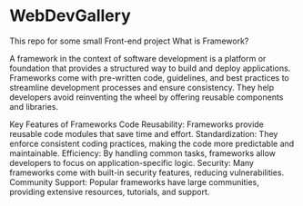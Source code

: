 # WebDevGallery
This repo for some small Front-end project 
What is Framework?

A framework in the context of software development is a platform or foundation that provides a structured way to build and deploy applications. Frameworks come with pre-written code, guidelines, and best practices to streamline development processes and ensure consistency. They help developers avoid reinventing the wheel by offering reusable components and libraries.

Key Features of Frameworks
Code Reusability: Frameworks provide reusable code modules that save time and effort.
Standardization: They enforce consistent coding practices, making the code more predictable and maintainable.
Efficiency: By handling common tasks, frameworks allow developers to focus on application-specific logic.
Security: Many frameworks come with built-in security features, reducing vulnerabilities.
Community Support: Popular frameworks have large communities, providing extensive resources, tutorials, and support.